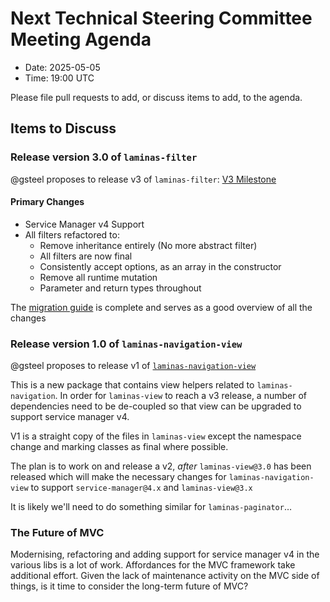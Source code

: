 # Next Technical Steering Committee Meeting Agenda

- Date: 2025-05-05
- Time: 19:00 UTC

Please file pull requests to add, or discuss items to add, to the agenda.

## Items to Discuss

### Release version 3.0 of `laminas-filter`

@gsteel proposes to release v3 of `laminas-filter`: [V3 Milestone](https://github.com/laminas/laminas-filter/milestone/4?closed=1)

#### Primary Changes

- Service Manager v4 Support
- All filters refactored to:
  - Remove inheritance entirely (No more abstract filter)
  - All filters are now final
  - Consistently accept options, as an array in the constructor
  - Remove all runtime mutation
  - Parameter and return types throughout

The [migration guide](https://github.com/laminas/laminas-filter/blob/3.0.x/docs/book/v3/migration/v2-to-v3.md) is complete and serves as a good overview of all the changes

### Release version 1.0 of `laminas-navigation-view`

@gsteel proposes to release v1 of [`laminas-navigation-view`](https://github.com/laminas/laminas-navigation-view)

This is a new package that contains view helpers related to `laminas-navigation`. In order for `laminas-view` to reach a v3 release, a number of dependencies need to be de-coupled so that view can be upgraded to support service manager v4.

V1 is a straight copy of the files in `laminas-view` except the namespace change and marking classes as final where possible.

The plan is to work on and release a v2, _after_ `laminas-view@3.0` has been released which will make the necessary changes for `laminas-navigation-view` to support `service-manager@4.x` and `laminas-view@3.x`

It is likely we'll need to do something similar for `laminas-paginator`…

### The Future of MVC

Modernising, refactoring and adding support for service manager v4 in the various libs is a lot of work.
Affordances for the MVC framework take additional effort.
Given the lack of maintenance activity on the MVC side of things, is it time to consider the long-term future of MVC?
